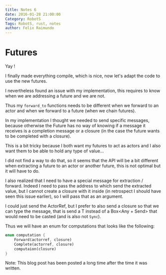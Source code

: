 ```yaml
---
title: Notes 6
date: 2016-01-28 21:00:00
Category: RobotS
Tags: RobotS, rust, notes
author: Felix Raimundo
---
```


# Futures

Yay !

I finally made everything compile, which is nice, now let's adapt the code to use the new
futures.

I nevertheless found an issue with my implementation, this requires to know when we are
addressing a future and we are not.

Thus my `forward_to` functions needs to be different when we forward to an actor and when
we forward to a future (when we chain futures).

In my implementation I thought we needed to send specific messages, because otherwise the Future
has no way of knowing if a message it receives is a completion message or a closure (in the case
the future wants to be completed with a closure).

This is a bit tricky because I both want my futures to act as actors and I also want them to
be able to hold any type of value...

I did not find a way to do that, so it seems that the API will be a bit different when extracting
a future to an actor or another future, this is not optimal but it will have to do.

I also realized that I need to have a special message for extraction / forward. Indeed I need
to pass the address to which send the extracted value, but I cannot create a closure with
it inside (in retrospect I should have seen this issue earlier), so I will pass that as an
argument.

I could just send the ActorRef, but I prefer to also send a closure so that we can type the
message, that is send a T instead of a Box&lt;Any + Send> that would need to be casted (and is
also not `Sync`).

Thus we will have an enum for computations that looks like the following:

```rust
enum computation {
    Forward(actorref, closure)
    Complete(actorref, closure)
    computaion(closure)
}
```

Note: This blog post has been posted a long time after the time it was written.
